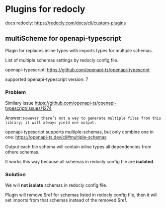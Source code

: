 # Plugins for redocly

docs redocly: https://redocly.com/docs/cli/custom-plugins

## multiScheme for openapi-typescript

Plagin for replaces inline types with imports types for multiple schemas.

List of multiple schemas settings by redocly config file.

openapi-typescript: https://github.com/openapi-ts/openapi-typescript

supported openapi-typescript version: 7

### Problem

Similary issue https://github.com/openapi-ts/openapi-typescript/issues/1274

Answer: `However there’s not a way to generate multiple files from this library; it will always yield one output.`

openapi-typescript supports multiple-schemas, but only combine one in one: https://openapi-ts.dev/cli#multiple-schemas

Output each file schema will contain inline types all dependencies from othere schemas.

It works this way because all schemas in redocly config file are **isolated**.

### Solution

We will **not isolate** schemas in redocly config file.

Plugin will remove \$ref for schemas listed in redocly config file, then it will set imports from that schemas instead of the removed $ref.
